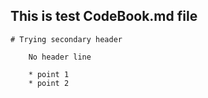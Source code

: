 
## This is test CodeBook.md file

	# Trying secondary header

		No header line

		* point 1
		* point 2